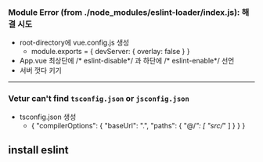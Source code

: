 ### Module Error (from ./node_modules/eslint-loader/index.js): 해결 시도
- root-directory에 vue.config.js 생성
  - module.exports = {
    devServer: {
      overlay: false
    }
  }
- App.vue 최상단에 /* eslint-disable*/ 과 하단에  /* eslint-enable*/ 선언
- 서버 껏다 키기
---
### Vetur can't find `tsconfig.json` or `jsconfig.json`
- tsconfig.json 생성
  - {
    "compilerOptions": {
      "baseUrl": ".",
      "paths": {
        "@/*": [
          "src/*"
        ]
      }
    }
  }

## install eslint